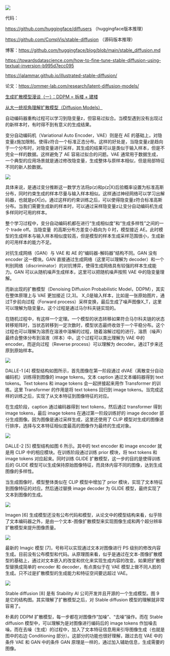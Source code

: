 
![](img/Pasted%20image%2020220927102938.png)

代码：

https://github.com/huggingface/diffusers （huggingface版本推理）

https://github.com/CompVis/stable-diffusion （源码版本推理）

博客：https://github.com/huggingface/blog/blob/main/stable_diffusion.md

https://towardsdatascience.com/how-to-fine-tune-stable-diffusion-using-textual-inversion-b995d7ecc095

https://jalammar.github.io/illustrated-stable-diffusion/

论文：https://ommer-lab.com/research/latent-diffusion-models/

[生成扩散模型漫谈（一）：DDPM = 拆楼 + 建楼](https://kexue.fm/archives/9119)


[从大一统视角理解扩散模型（Diffusion Models）](https://mp.weixin.qq.com/s/pESFKnWU0M4BqGF1KI8xQw)


自动编码器重构过程可以学习到隐变量z，但容易过拟合。当模型遇到没有出现过的新样本时，有时得不到有意义的生成结果。

变分自动编码机（Variational Auto Encoder，VAE）则是在 AE 的基础上，对隐变量z施加限制。使得z符合一个标准正态分布。这样的好处是，当隐变量z是趋向于一个分布时，对隐变量进行采样，其生成的结果可以是类似于输入样本，但是不完全一样的数据。这样避免了 AE 容易过拟合的问题。VAE 通常用于数据生成，一个典型的应用场景就是通过修改隐变量，生成整体与原样本相似，但是局部特征不同的新人脸数据。

![](img/Pasted%20image%2020221108232451.png)

具体来说，是通过变分推断这一数学方法将p(z)和p(z|X)后验概率设置为标准高斯分布，同时约束生成的样本尽量与输入样本相似。这样通过神经网络可以学习出解码器，也就是p(X|z)。通过这样的约束训练之后，可以使得隐变量z符合标准高斯分布。当我们需要生成新的样本时，可以通过采样隐变量z让变分自动编码机生成多样同时可用的样本。

整个学习过程中，变分自动编码机都在进行“生成相似度”和“生成多样性”之间的一个 trade off。当隐变量  的高斯分布方差变小趋向为 0 时，模型接近 AE。此时模型的生成样本与输入样本相似度较高，但是模型的样本生成采样范围很小，生成新的可用样本的能力不足。

对抗生成网络（GAN）与 VAE 和 AE 的“编码器-解码器”结构不同。GAN 没有 encoder 这一模块。GAN 直接通过生成网络（这里可以理解为 decoder）和一个判别网络（discriminator）的对抗博弈，使得生成网络具有较强的样本生成能力。GAN 可以从随机噪声生成样本，这里可以把随机噪声按照 VAE 中的隐变量理解。

而新出现的扩散模型（Denoising Diffusion Probabilistic Model，DDPM），其实在整体原理上与 VAE 更加接近 [2,3]。 X_0是输入样本，比如是一张原始图片，通过T步前向过程（Forward process）采样变换，最后生成了噪声图像X_T，这里可以理解为隐变量z。这个过程是通过马尔科夫链实现的。

  

在随机过程中，有这样一个定理。一个模型的状态转移如果符合马尔科夫链的状态转移矩阵时，当状态转移到一定次数时，模型状态最终收敛于一个平稳分布。这个过程也可以理解为溶质在溶液中溶解的过程，随着溶解过程的进行，溶质（噪声）最终会整体分布到溶液（样本）中。这个过程可以类比理解为 VAE 中的 encoder。而逆向过程（Reverse process）可以理解为 decoder。通过T步来还原到原始样本。


![](img/Pasted%20image%2020221108232832.png)

DALLE-1 [4] 模型结构如图所示，首先图像在第一阶段通过 dVAE（离散变分自动编码机）训练得到图像的 image tokens。文本 caption 通过文本编码器得到 text tokens。Text tokens 和 image tokens 会一起拼接起来用作 Transformer 的训练。这里 Transformer 的作用是将 text tokens 回归到 image tokens。当完成这样的训练之后，实现了从文本特征到图像特征的对应。

  

在生成阶段，caption 通过编码器得到 text tokens，然后通过 transformer 得到 image tokens，最后 image tokens 在通过第一阶段训练好的 image decoder 部分生成图像。因为图像是通过采样生成，这里还使用了 CLIP 模型对生成的图像进行排序，选择与文本特征相似度最高的图像作为最终的生成对象。

![](img/Pasted%20image%2020221108232930.png)

DALLE-2 [5] 模型结构如图 6 所示。其中的 text encoder 和 image encoder 就是用 CLIP 中的相应模块。在训练阶段通过训练 prior 模块，将 text tokens 和  image tokens 对应起来。同时训练 GLIDE 扩散模型，这一步的目的是使得训练后的 GLIDE 模型可以生成保持原始图像特征，而具体内容不同的图像，达到生成图像的多样性。

  
当生成图像时，模型整体类似在 CLIP 模型中增加了 prior 模块，实现了文本特征到图像特征的对应。然后通过替换 image decoder 为 GLIDE 模型，最终实现了文本到图像的生成。

![](img/Pasted%20image%2020221108232958.png)

Imagen [6] 生成模型还没有公布代码和模型，从论文中的模型结构来看，似乎除了文本编码器之外，是由一个文本-图像扩散模型来实现图像生成和两个超分辨率扩散模型来提升图像质量。


![](img/Pasted%20image%2020221108233123.png)

最新的 Imagic 模型 [7]，号称可以实现通过文本对图像进行 PS 级别的修改内容生成。目前没有公布模型和代码。从原理图来看，似乎是通过在文本-图像扩散模型的基础上，通过对文本嵌入的改变和优化来实现生成内容的改变。如果把扩散模型替换成简单的 encoder 和 decoder，有点类似于在 VAE 模型上做不同人脸的生成。只不过是扩散模型的生成能力和特征空间要远超过 VAE。


![](img/Pasted%20image%2020221108233204.png)

Stable diffusion [8] 是有 Stability AI 公司开发并且开源的一个生成模型。图 9 是它的结构图。其实理解了扩散模型之后，对 Stable diffusion 模型的理解就非常容易了。

  

朴素的 DDPM 扩散模型，每一步都在对图像作“加噪”、“去噪”操作。而在 Stable diffusion 模型中，可以理解为是对图像进行编码后的 image tokens 作加噪去噪。而在去噪（生成）的过程中，加入了文本特征信息用来引导图像生成（也就是图中的右边 Conditioning 部分）。这部分的功能也很好理解，跟过去在 VAE 中的条件 VAE 和 GAN 中的条件 GAN 原理是一样的，通过加入辅助信息，生成需要的图像。

